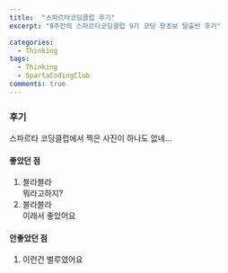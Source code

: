 ```yaml
---
title:  "스파르타코딩클럽 후기"
excerpt: "8주간의 스파르타코딩클럽 9기 코딩 왕초보 탈출반 후기"

categories:
  - Thinking
tags:
  - Thinking
  - SpartaCodingClub
comments: true
---
```


### 후기
    
스파르타 코딩클럽에서 찍은 사진이 하나도 없네...



#### 좋았던 점

1. 블라블라   
    뭐라고하지?
2. 블라블라   
    이래서 좋았어요

#### 안좋았던 점

1. 이런건 별루였어요

